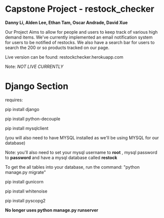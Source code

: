 

# Capstone Project - restock_checker 
**Danny Li, Alden Lee, Ethan Tam, Oscar Andrade, David Xue**


Our Project Aims to allow for people and users to keep track of various high demand items. We've currently implemented an email notification system for users to be notified of restocks. We also have a search bar for users to search the 200 or so products tracked on our page.

Live version can be found: restockchecker.herokuapp.com 

Note: *NOT LIVE CURRENTLY*





# Django Section



requires:

pip install django

pip install python-decouple

pip install mysqlclient

(you will also need to have MYSQL installed as we'll be using MYSQL for our database)

Note: you'll also need to set your mysql username to **root** , mysql password to **password** and have a mysql database called **restock** 

To get the all tables into your database, run the command:
"python manage.py migrate"

pip install gunicorn

pip install whitenoise

pip install pyscopg2

**No longer uses python manage.py runserver**
